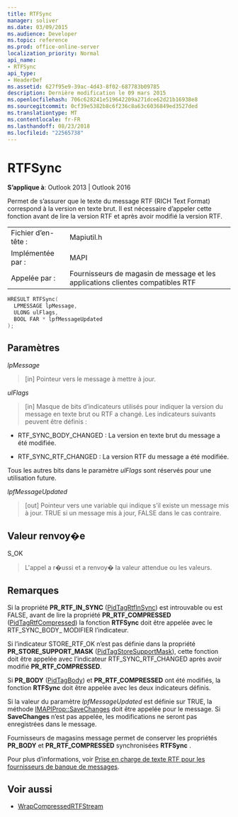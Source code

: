 ```yaml
---
title: RTFSync
manager: soliver
ms.date: 03/09/2015
ms.audience: Developer
ms.topic: reference
ms.prod: office-online-server
localization_priority: Normal
api_name:
- RTFSync
api_type:
- HeaderDef
ms.assetid: 627f95e9-39ac-4d43-8f02-687783b09785
description: Dernière modification le 09 mars 2015
ms.openlocfilehash: 706c628241e519642209a271dce62d21b16938e8
ms.sourcegitcommit: 0cf39e5382b8c6f236c8a63c6036849ed3527ded
ms.translationtype: MT
ms.contentlocale: fr-FR
ms.lasthandoff: 08/23/2018
ms.locfileid: "22565738"
---
```

# <a name="rtfsync"></a>RTFSync

**S’applique à**: Outlook 2013 | Outlook 2016 
  
Permet de s’assurer que le texte du message RTF (RICH Text Format) correspond à la version en texte brut. Il est nécessaire d’appeler cette fonction avant de lire la version RTF et après avoir modifié la version RTF. 
  
|||
|:-----|:-----|
|Fichier d’en-tête :  <br/> |Mapiutil.h  <br/> |
|Implémentée par :  <br/> |MAPI  <br/> |
|Appelée par :  <br/> |Fournisseurs de magasin de message et les applications clientes compatibles RTF  <br/> |
   
```cpp
HRESULT RTFSync(
  LPMESSAGE lpMessage,
  ULONG ulFlags,
  BOOL FAR * lpfMessageUpdated
);
```

## <a name="parameters"></a>Paramètres

_lpMessage_
  
> [in] Pointeur vers le message à mettre à jour.
    
_ulFlags_
  
> [in] Masque de bits d’indicateurs utilisés pour indiquer la version du message en texte brut ou RTF a changé. Les indicateurs suivants peuvent être définis :
    
  - RTF_SYNC_BODY_CHANGED : La version en texte brut du message a été modifiée.
      
  - RTF_SYNC_RTF_CHANGED : La version RTF du message a été modifiée.
    
  Tous les autres bits dans le paramètre _ulFlags_ sont réservés pour une utilisation future. 
    
_lpfMessageUpdated_
  
> [out] Pointeur vers une variable qui indique s’il existe un message mis à jour. TRUE si un message mis à jour, FALSE dans le cas contraire.
    
## <a name="return-value"></a>Valeur renvoy�e

S_OK 
  
> L'appel a r�ussi et a renvoy� la valeur attendue ou les valeurs.
    
## <a name="remarks"></a>Remarques

Si la propriété **PR_RTF_IN_SYNC** ([PidTagRtfInSync](pidtagrtfinsync-canonical-property.md)) est introuvable ou est FALSE, avant de lire la propriété **PR_RTF_COMPRESSED** ([PidTagRtfCompressed](pidtagrtfcompressed-canonical-property.md)) la fonction **RTFSync** doit être appelée avec le RTF_SYNC_BODY_ MODIFIER l’indicateur. 
  
Si l’indicateur STORE_RTF_OK n’est pas définie dans la propriété **PR_STORE_SUPPORT_MASK** ([PidTagStoreSupportMask](pidtagstoresupportmask-canonical-property.md)), cette fonction doit être appelée avec l’indicateur RTF_SYNC_RTF_CHANGED après avoir modifié **PR_RTF_COMPRESSED**. 
  
Si **PR_BODY** ([PidTagBody](pidtagbody-canonical-property.md)) et **PR_RTF_COMPRESSED** ont été modifiés, la fonction **RTFSync** doit être appelée avec les deux indicateurs définis. 
  
Si la valeur du paramètre _lpfMessageUpdated_ est définie sur TRUE, la méthode [IMAPIProp::SaveChanges](imapiprop-savechanges.md) doit être appelée pour le message. Si **SaveChanges** n’est pas appelée, les modifications ne seront pas enregistrées dans le message. 
  
Fournisseurs de magasins message permet de conserver les propriétés **PR_BODY** et **PR_RTF_COMPRESSED** synchronisées **RTFSync** . 
  
Pour plus d’informations, voir [Prise en charge de texte RTF pour les fournisseurs de banque de messages](supporting-rtf-text-for-message-store-providers.md). 
  
## <a name="see-also"></a>Voir aussi

- [WrapCompressedRTFStream](wrapcompressedrtfstream.md)

